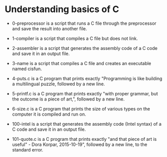 # Understanding basics of C #

* 0-preprocessor is a script that runs a C file through the preprocessor and save the result into another file.

* 1-compiler is a script that compiles a C file but does not link.

* 2-assembler is a script that generates the assembly code of a C code and save it in an output file.

* 3-name is a script that compiles a C file and creates an executable named cisfun.

* 4-puts.c is a C program that prints exactly "Programming is like building a multilingual puzzle, followed by a new line.

* 5-printf.c is a C program that prints exactly "with proper grammar, but the outcome is a piece of art,", followed by a new line.

* 6-size.c is a C program that prints the size of various types on the computer it is compiled and run on.

* 100-intel is a script that generates the assembly code (Intel syntax) of a C code and save it in an output file.

* 101-quote.c is a C program that prints exactly "and that piece of art is useful" - Dora Korpar, 2015-10-19", followed by a new line, to the standard error.


